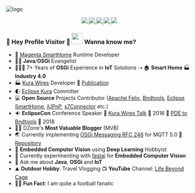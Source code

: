 ![logo](https://user-images.githubusercontent.com/13380182/105937869-b2506800-6056-11eb-97de-3f6a7743ea2a.png)

<p align='center'>
<a href="https://www.linkedin.com/in/amitjoy/" target="_blank">
    <img src="https://img.shields.io/badge/LinkedIn-0077B5?style=for-the-badge&logo=linkedin&logoColor=white" />
</a>
<a href="https://twitter.com/am1t_m0ndal" target="_blank">
    <img src="https://img.shields.io/badge/Twitter-1DA1F2?style=for-the-badge&logo=twitter&logoColor=white" />
</a>
<a href="https://www.facebook.com/amitjoy" target="_blank">
    <img src="https://img.shields.io/badge/Facebook-1877F2?style=for-the-badge&logo=facebook&logoColor=white" />
</a>
<a href="https://www.youtube.com/lifebeyondcage" target="_blank">
    <img src="https://img.shields.io/badge/YouTube-FF0000?style=for-the-badge&logo=youtube&logoColor=white" />
</a>
<a href="mailto:admin@amitinside.com" target="_blank">
    <img src="https://img.shields.io/badge/Email-0078D4?style=for-the-badge&logo=microsoft-outlook&logoColor=white" />
</a>
</p>

### 🌈 Hey Profile Visitor 👀 <img height="30" src="https://raw.githubusercontent.com/iampavangandhi/iampavangandhi/master/gifs/Hi.gif" /> Wanna know me?

- 🏡 [Magenta SmartHome](https://www.smarthome.de) Runtime Developer
- 🥷🏻 <b>Java</b>/<b>OSGi</b> Evangelist
- 👨🏻‍💻 7+ Years of <b>OSGi</b> Experience in <b>IoT</b> Solutions ⇢ 🏠 <b>Smart Home</b> 🏭 <b>Industry 4.0</b>
- 🏭 [Kura Wires](https://eclipse.github.io/kura/wires/kura-wires-intro.html) Developer 📘 [Publication](https://www.amazon.de/Kura-Wires-Development-Component-managing/dp/6202205423)
- 🌓 [Eclipse Kura](https://github.com/eclipse/kura) Committer
- 💻 <b>Open Source</b> Projects Contributor ([Apache Felix](https://github.com/apache/felix-dev), [Bndtools](https://github.com/bndtools/bnd), [Eclipse SmartHome](https://github.com/eclipse-archived/smarthome), [jUPnP](https://github.com/jupnp/jupnp), [s7Connector](https://github.com/s7connector/s7connector) etc.)
- 🔉 <b>EclipseCon</b> Conference Speaker 🔘 [Kura Wires Talk](https://www.youtube.com/watch?v=Td5923B26-Q) 📆 2016 🔘 [PDE to Bndtools](https://www.youtube.com/watch?v=Yi0A-6A5GRk) 📆 2018
- ✍🏼 DZone's <b>Most Valuable Blogger</b> (MVB)
- 🌏 Currently implementing [OSGi Messaging RFC 246](https://github.com/osgi/design/blob/main/rfcs/rfc0246/rfc-0246-Messaging.pdf) for MQTT 5.0 🧰 [Repository](https://github.com/amitjoy/osgi-messaging)
- 🤖 <b>Embedded Computer Vision</b> using <b>Deep Learning</b> Hobbyist
- 🤖 Currently experimenting with [fastai](https://www.fast.ai) for <b>Embedded Computer Vision</b>
- 💬 Ask me about <b>Java</b>, <b>OSGi</b> and <b>IoT</b>
- ⛰ <b>Outdoor Hobby</b>: Travel Vlogging 📺 <b>YouTube</b> Channel: [Life Beyond Cage](https://www.youtube.com/lifebeyondcage)
- 💂‍♀️ <b>Fun Fact</b>: I am quite a football fanatic
